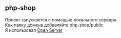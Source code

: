 <h2>php-shop</h2>
Проект запускается с помощью локального сервера<br>
Как папку домена добавляйте php-shop/public<br>
Я использовал <a href="https://ospanel.io/">Open Server</a>